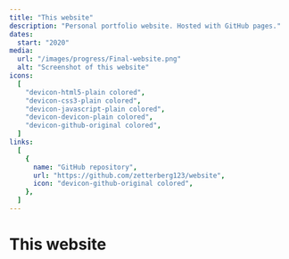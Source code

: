 ```yaml
---
title: "This website"
description: "Personal portfolio website. Hosted with GitHub pages."
dates:
  start: "2020"
media:
  url: "/images/progress/Final-website.png"
  alt: "Screenshot of this website"
icons:
  [
    "devicon-html5-plain colored",
    "devicon-css3-plain colored",
    "devicon-javascript-plain colored",
    "devicon-devicon-plain colored",
    "devicon-github-original colored",
  ]
links:
  [
    {
      name: "GitHub repository",
      url: "https://github.com/zetterberg123/website",
      icon: "devicon-github-original colored",
    },
  ]
---
```


# This website
